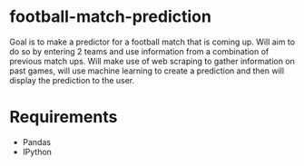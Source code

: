 # football-match-prediction
Goal is to make a predictor for a football match that is coming up. Will aim to do so by entering 2 teams and use information from a combination of previous match ups. Will make use of web scraping to gather information on past games, will use machine learning to create a prediction and then will display the prediction to the user.

# Requirements
- Pandas
- IPython